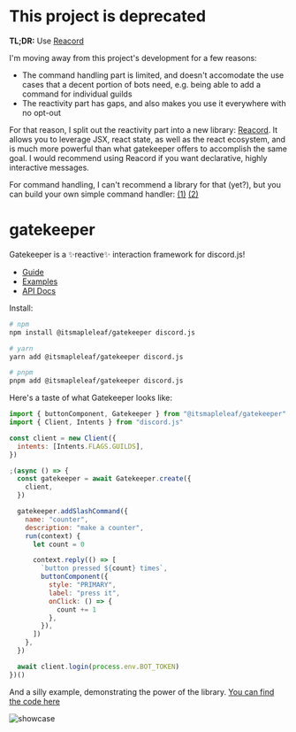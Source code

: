 # This project is deprecated

**TL;DR:** Use [Reacord](https://github.com/itsMapleLeaf/reacord)

I'm moving away from this project's development for a few reasons:

- The command handling part is limited, and doesn't accomodate the use cases that a decent portion of bots need, e.g. being able to add a command for individual guilds
- The reactivity part has gaps, and also makes you use it everywhere with no opt-out

For that reason, I split out the reactivity part into a new library: [Reacord](https://github.com/itsMapleLeaf/reacord). It allows you to leverage JSX, react state, as well as the react ecosystem, and is much more powerful than what gatekeeper offers to accomplish the same goal. I would recommend using Reacord if you want declarative, highly interactive messages.

For command handling, I can't recommend a library for that (yet?), but you can build your own simple command handler: [(1)](https://github.com/itsMapleLeaf/bae/blob/62c6d6fd2983f3f5e60c2a6619f48d38030c79da/src/helpers/commands.ts) [(2)](https://github.com/itsMapleLeaf/bae/blob/62c6d6fd2983f3f5e60c2a6619f48d38030c79da/src/main.tsx#L14-L62)

# gatekeeper

Gatekeeper is a ✨reactive✨ interaction framework for discord.js!

- [Guide](./docs/guide.md)
- [Examples](./packages/playground/src/commands)
- [API Docs](https://itsmapleleaf.github.io/gatekeeper/api/)

Install:

```sh
# npm
npm install @itsmapleleaf/gatekeeper discord.js

# yarn
yarn add @itsmapleleaf/gatekeeper discord.js

# pnpm
pnpm add @itsmapleleaf/gatekeeper discord.js
```

Here's a taste of what Gatekeeper looks like:

```js
import { buttonComponent, Gatekeeper } from "@itsmapleleaf/gatekeeper"
import { Client, Intents } from "discord.js"

const client = new Client({
  intents: [Intents.FLAGS.GUILDS],
})

;(async () => {
  const gatekeeper = await Gatekeeper.create({
    client,
  })

  gatekeeper.addSlashCommand({
    name: "counter",
    description: "make a counter",
    run(context) {
      let count = 0

      context.reply(() => [
        `button pressed ${count} times`,
        buttonComponent({
          style: "PRIMARY",
          label: "press it",
          onClick: () => {
            count += 1
          },
        }),
      ])
    },
  })

  await client.login(process.env.BOT_TOKEN)
})()
```

And a silly example, demonstrating the power of the library. [You can find the code here](./packages/playground/src/commands/counter-factory.ts)

![showcase](./showcase.gif)
